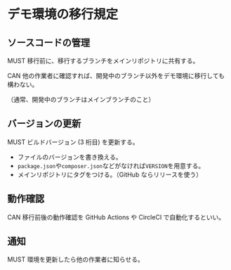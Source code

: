 # デモ環境の移行規定

## ソースコードの管理

MUST 移行前に、移行するブランチをメインリポジトリに共有する。

CAN 他の作業者に確認すれば、開発中のブランチ以外をデモ環境に移行しても構わない。

（通常、開発中のブランチはメインブランチのこと）

## バージョンの更新

MUST ビルドバージョン (3 桁目) を更新する。

-   ファイルのバージョンを書き換える。
-   `package.json`や`composer.json`などがなければ`VERSION`を用意する。
-   メインリポジトリにタグをつける。（GitHub ならリリースを使う）

## 動作確認

CAN 移行前後の動作確認を GitHub Actions や CircleCI で自動化するといい。

## 通知

MUST 環境を更新したら他の作業者に知らせる。
